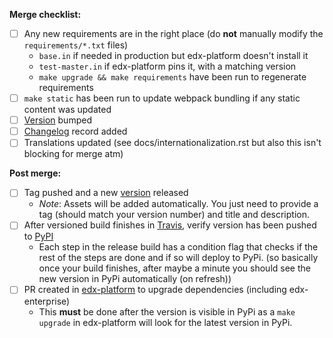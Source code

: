 **Merge checklist:**
- [ ] Any new requirements are in the right place (do **not** manually modify the `requirements/*.txt` files)
    - `base.in` if needed in production but edx-platform doesn't install it
    - `test-master.in` if edx-platform pins it, with a matching version
    - `make upgrade && make requirements` have been run to regenerate requirements
- [ ] `make static` has been run to update webpack bundling if any static content was updated
- [ ] [Version](https://github.com/edx/edx-enterprise/blob/master/enterprise/__init__.py) bumped
- [ ] [Changelog](https://github.com/edx/edx-enterprise/blob/master/CHANGELOG.rst) record added
- [ ] Translations updated (see docs/internationalization.rst but also this isn't blocking for merge atm)

**Post merge:**
- [ ] Tag pushed and a new [version](https://github.com/edx/edx-enterprise/releases) released
    - *Note*: Assets will be added automatically. You just need to provide a tag (should match your version number) and title and description.
- [ ] After versioned build finishes in [Travis](https://travis-ci.org/github/edx/edx-enterprise), verify version has been pushed to [PyPI](https://pypi.org/project/edx-enterprise/)
    - Each step in the release build has a condition flag that checks if the rest of the steps are done and if so will deploy to PyPi.
    (so basically once your build finishes, after maybe a minute you should see the new version in PyPi automatically (on refresh))
- [ ] PR created in [edx-platform](https://github.com/edx/edx-platform) to upgrade dependencies (including edx-enterprise)
    - This **must** be done after the version is visible in PyPi as a `make upgrade` in edx-platform will look for the latest version in PyPi.
